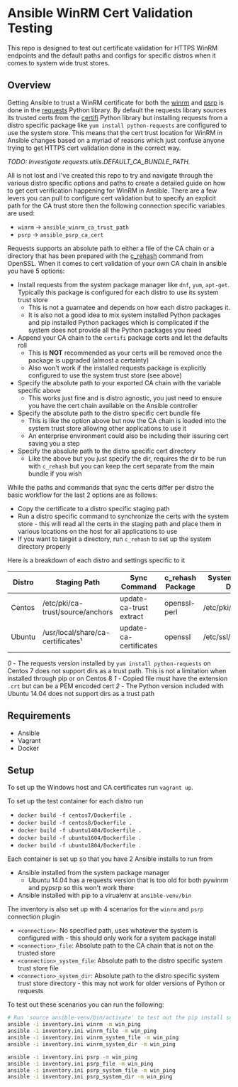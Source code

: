# Ansible WinRM Cert Validation Testing

This repo is designed to test out certificate validation for HTTPS WinRM endpoints and the default paths and configs for
specific distros when it comes to system wide trust stores.


## Overview

Getting Ansible to trust a WinRM certificate for both the
[winrm](https://docs.ansible.com/ansible/latest/plugins/connection/winrm.html) and
[psrp](https://docs.ansible.com/ansible/latest/plugins/connection/psrp.html) is done in the
[requests](https://requests.readthedocs.io/en/master/) Python library. By default the requests library sources its
trusted certs from the [certifi](https://github.com/certifi/python-certifi) Python library but installing requests from
a distro specific package like `yum install python-requests` are configured to use the system store. This means that
the cert trust location for WinRM in Ansible changes based on a myriad of reasons which just confuse anyone trying to
get HTTPS cert validation done in the correct way.

_TODO: Investigate requests.utils.DEFAULT_CA_BUNDLE_PATH._

All is not lost and I've created this repo to try and navigate through the various distro specific options and paths to
create a detailed guide on how to get cert verification happening for WinRM in Ansible. There are a few levers you can
pull to configure cert validation but to specify an explicit path for the CA trust store then the following connection
specific variables are used:

* `winrm` -> `ansible_winrm_ca_trust_path`
* `psrp` -> `ansible_psrp_ca_cert`

Requests supports an absolute path to either a file of the CA chain or a directory that has been prepared with the
[c_rehash](https://www.openssl.org/docs/man1.0.2/man1/c_rehash.html) command from OpenSSL. When it comes to cert
validation of your own CA chain in ansible you have 5 options:

* Install requests from the system package manager like `dnf`, `yum`, `apt-get`. Typically this package is configured for each distro to use its system trust store
    * This is not a guarnatee and depends on how each distro packages it.
    * It is also not a good idea to mix system installed Python packages and pip installed Python packages which is complicated if the system does not provide all the Python packages you need
* Append your CA chain to the `certifi` package certs and let the defaults roll
    * This is **NOT** recommended as your certs will be removed once the package is upgraded (almost a certainty)
    * Also won't work if the installed requests package is explicitly configured to use the system trust store (see above)
* Specify the absolute path to your exported CA chain with the variable specific above
    * This works just fine and is distro agnostic, you just need to ensure you have the cert chain available on the Ansible controller
* Specify the absolute path to the distro specific cert bundle file
    * This is like the option above but now the CA chain is loaded into the system trust store allowing other applications to use it
    * An enterprise environment could also be including their issuring cert saving you a step
* Specify the absolute path to the distro specific cert directory
    * Like the above but you just specify the dir, requires the dir to be run with `c_rehash` but you can keep the cert separate from the main bundle if you wish

While the paths and commands that sync the certs differ per distro the basic workflow for the last 2 options are as
follows:

* Copy the certificate to a distro specific staging path
* Run a distro specific command to synchronize the certs with the system store - this will read all the certs in the staging path and place them in various locations on the host for all applications to use
* If you want to target a directory, run `c_rehash` to set up the system directory properly

Here is a breakdown of each distro and settings specific to it

| Distro | Staging Path | Sync Command | c_rehash Package | System Trust Dir | System Trust File Bundle |
| ------ | ------------ | -----------  | ---------------- | ---------------- | ------------------------ |
| Centos | /etc/pki/ca-trust/source/anchors | update-ca-trust extract | openssl-perl | /etc/pki/tls/certs | /etc/pki/tls/certs/ca-bundle.crt⁰ |
| Ubuntu | /usr/local/share/ca-certificates¹ | update-ca-certificates | openssl | /etc/ssl/certs² | /etc/ssl/certs/ca-certificates.crt |

*0* - The requests version installed by `yum install python-requests` on Centos 7 does not support dirs as a trust path. This is not a limitation when installed through pip or on Centos 8
*1* - Copied file must have the extension `.crt` but can be a PEM encoded cert
*2* - The Python version included with Ubuntu 14.04 does not support dirs as a trust path


## Requirements

* Ansible
* Vagrant
* Docker


## Setup

To set up the Windows host and CA certificates run `vagrant up`.

To set up the test container for each distro run

* `docker build -f centos7/Dockerfile .`
* `docker build -f centos8/Dockerfile .`
* `docker build -f ubuntu1404/Dockerfile .`
* `docker build -f ubuntu1604/Dockerfile .`
* `docker build -f ubuntu1804/Dockerfile .`

Each container is set up so that you have 2 Ansible installs to run from

* Ansible installed from the system package manager
    * Ubuntu 14.04 has a requests version that is too old for both pywinrm and pypsrp so this won't work there
* Ansible installed with pip to a virualenv at `ansible-venv/bin`

The inventory is also set up with 4 scenarios for the `winrm` and `psrp` connection plugin

* `<connection>`: No specified path, uses whatever the system is configured with - this should only work for a system package install
* `<connection>_file`: Absolute path to the CA chain that is not on the trusted store
* `<connection>_system_file`: Absolute path to the distro specific system trust store file
* `<connection>_system_dir`: Absolute path to the distro specific system trust store directory - this may not work for older versions of Python or requests

To test out these scenarios you can run the following:

```bash
# Run 'source ansible-venv/bin/activate' to test out the pip install scenario
ansible -i inventory.ini winrm -m win_ping
ansible -i inventory.ini winrm_file -m win_ping
ansible -i inventory.ini winrm_system_file -m win_ping
ansible -i inventory.ini winrm_system_dir -m win_ping

ansible -i inventory.ini psrp -m win_ping
ansible -i inventory.ini psrp_file -m win_ping
ansible -i inventory.ini psrp_system_file -m win_ping
ansible -i inventory.ini psrp_system_dir -m win_ping
```
